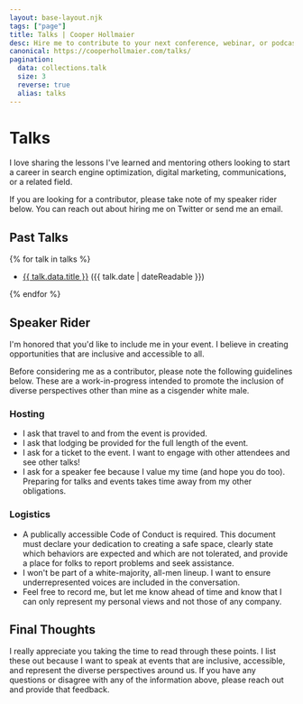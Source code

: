 ```yaml
---
layout: base-layout.njk
tags: ["page"]
title: Talks | Cooper Hollmaier
desc: Hire me to contribute to your next conference, webinar, or podcast!
canonical: https://cooperhollmaier.com/talks/
pagination:
  data: collections.talk
  size: 3
  reverse: true
  alias: talks
---
```


# Talks

I love sharing the lessons I've learned and mentoring others looking to start a career in search engine optimization, digital marketing, communications, or a related field.

If you are looking for a contributor, please take note of my speaker rider below. You can reach out about hiring me on Twitter or send me an email.

## Past Talks

{% for talk in talks %}

  <article>
  <ul>
  <li>
  <a href="{{ talk.url | url }}">{{ talk.data.title }}</a> ({{ talk.date | dateReadable }})
  </li>
</ul>
  </article>
{% endfor %}

## Speaker Rider

I'm honored that you'd like to include me in your event. I believe in creating opportunities that are inclusive and accessible to all.

Before considering me as a contributor, please note the following guidelines below. These are a work-in-progress intended to promote the inclusion of diverse perspectives other than mine as a cisgender white male.

### Hosting

- I ask that travel to and from the event is provided.
- I ask that lodging be provided for the full length of the event.
- I ask for a ticket to the event. I want to engage with other attendees and see other talks!
- I ask for a speaker fee because I value my time (and hope you do too). Preparing for talks and events takes time away from my other obligations.

### Logistics

- A publically accessible Code of Conduct is required. This document must declare your dedication to creating a safe space, clearly state which behaviors are expected and which are not tolerated, and provide a place for folks to report problems and seek assistance.
- I won't be part of a white-majority, all-men lineup. I want to ensure underrepresented voices are included in the conversation.
- Feel free to record me, but let me know ahead of time and know that I can only represent my personal views and not those of any company.

## Final Thoughts

I really appreciate you taking the time to read through these points. I list these out because I want to speak at events that are inclusive, accessible, and represent the diverse perspectives around us. If you have any questions or disagree with any of the information above, please reach out and provide that feedback.
